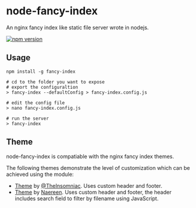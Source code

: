 # node-fancy-index

An nginx fancy index like static file server wrote in nodejs.

[![npm version](https://badge.fury.io/js/node-fancy-index.svg)](https://badge.fury.io/js/fancy-index)

## Usage

```
npm install -g fancy-index
```

```
# cd to the folder you want to expose
# export the configuraltion
> fancy-index --defaultConfig > fancy-index.config.js

# edit the config file
> nano fancy-index.config.js

# run the server
> fancy-index
```

## Theme

node-fancy-index is compatiable with the nginx fancy index themes.

The following themes demonstrate the level of customization which can be
achieved using the module:

* [Theme](https://github.com/TheInsomniac/Nginx-Fancyindex-Theme) by
  [@TheInsomniac](https://github.com/TheInsomniac). Uses custom header and
  footer.
* [Theme](https://github.com/Naereen/Nginx-Fancyindex-Theme) by
  [Naereen](https://github.com/Naereen/). Uses custom header and footer, the
  header includes search field to filter by filename using JavaScript.

